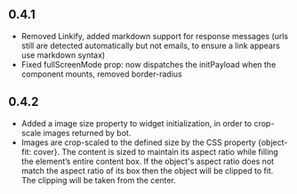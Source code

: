 ## 0.4.1

- Removed Linkify, added markdown support for response messages
(urls still are detected automatically but not emails, to ensure
a link appears use markdown syntax)
- Fixed fullScreenMode prop: now dispatches the initPayload 
when the component mounts, removed border-radius

## 0.4.2

- Added a image size property to widget initialization, in order
to crop-scale images returned by bot.
- Images are crop-scaled to the defined size by the CSS property
{object-fit: cover}. The content is sized to maintain its aspect 
ratio while filling the element’s entire content box. If the 
object's aspect ratio does not match the aspect ratio of its box
then the object will be clipped to fit. The clipping will be taken
from the center.
